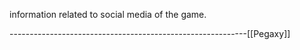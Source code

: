 information related to social media of the game.








-----------------------------------------------------------[[Pegaxy]]